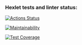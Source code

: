 ### Hexlet tests and linter status:
[![Actions Status](https://github.com/bulbaattacks/python-project-51/workflows/hexlet-check/badge.svg)](https://github.com/bulbaattacks/python-project-51/actions)

[![Maintainability](https://api.codeclimate.com/v1/badges/edb007b1a02a33dd614b/maintainability)](https://codeclimate.com/github/bulbaattacks/python-project-51/maintainability)

[![Test Coverage](https://api.codeclimate.com/v1/badges/edb007b1a02a33dd614b/test_coverage)](https://codeclimate.com/github/bulbaattacks/python-project-51/test_coverage)
